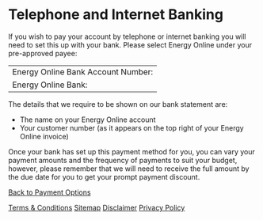 # Telephone and Internet Banking
If you wish to pay your account by telephone or internet banking you will need to set this up with your bank. Please select Energy Online under your pre-approved payee:

| | 
| ------------------------| 
| Energy Online Bank Account Number:|	03 0584 0225333 00| 
| Energy Online Bank:|	Westpac Bank| 
 

The details that we require to be shown on our bank statement are:
- The name on your Energy Online account
- Your customer number (as it appears on the top right of your Energy Online invoice)

Once your bank has set up this payment method for you, you can vary your payment amounts and the frequency of payments to suit your budget, however, please remember that we will need to receive the full amount by the due date for you to get your prompt payment discount.


[Back to Payment Options](http://www.energyonline.co.nz/residential/residential_faqs/residential_faqs_-_payment_options)

[Terms & Conditions](http://www.energyonline.co.nz/terms)
[Sitemap](http://www.energyonline.co.nz/home/site_map)
[Disclaimer](http://www.energyonline.co.nz/home/site_map/disclaimer)
[Privacy Policy](http://www.energyonline.co.nz/home/site_map/privacy_policy)